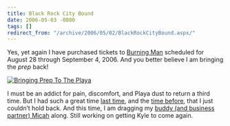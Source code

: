 ```yaml
---
title: Black Rock City Bound
date: 2006-05-03 -0800
tags: []
redirect_from: "/archive/2006/05/02/BlackRockCityBound.aspx/"
---
```


Yes, yet again I have purchased tickets to [Burning
Man](http://www.burningman.com/ "BurningMan Homepage") scheduled for
August 28 through September 4, 2006. And you better believe I am
bringing the *prep* back!

[![Bringing Prep To The
Playa](https://static.flickr.com/50/128781819_a6ffdef0c2.jpg)](http://www.flickr.com/photos/haacked/128781819/ "Photo Sharing")

I must be an addict for pain, discomfort, and Playa dust to return a
third time. But I had such a great time [last
time](https://haacked.com/archive/2005/09/10/PhotosFromBurningMan.aspx "Last Time At BurningMan"),
and the [time
before](https://haacked.com/archive/2004/07/18/BurningManPhotopedia.aspx "Burning Man 2005"),
that I just couldn’t hold back. And this time, I am dragging my [buddy
(and business partner) Micah](http://micahdylan.com/ "Micah Dylan")
along. Still working on getting Kyle to come again.

